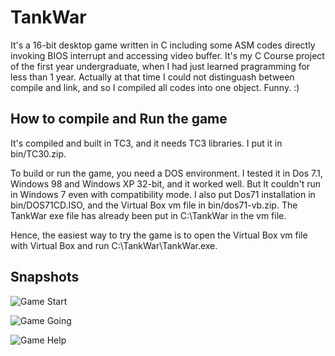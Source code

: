 # TankWar

It's a 16-bit desktop game written in C including some ASM codes directly invoking BIOS interrupt and accessing video buffer. It's my C Course project of the first year undergraduate, when I had just learned pragramming for less than 1 year. Actually at that time I could not distinguash between compile and link, and so I compiled all codes into one object. Funny. :)

## How to compile and Run the game

It's compiled and built in TC3, and it needs TC3 libraries. I put it in bin/TC30.zip. 

To build or run the game, you need a DOS environment. I tested it in Dos 7.1, Windows 98 and Windows XP 32-bit, and it worked well. But It couldn't run in Windows 7 even with compatibility mode. I also put Dos71 installation in bin/DOS71CD.ISO, and the Virtual Box vm file in bin/dos71-vb.zip. The TankWar exe file has already been put in C:\TankWar in the vm file.

Hence, the easiest way to try the game is to open the Virtual Box vm file with Virtual Box and run C:\TankWar\TankWar.exe.

## Snapshots

![Game Start][img_start]
  
![Game Going][img_game]
  
![Game Help][img_help]

[img_start]: https://raw.github.com/landys/TankWar/master/docs/snapshots/start.png "Game Start"
[img_game]: https://raw.github.com/landys/TankWar/master/docs/snapshots/game.png "Game Going"
[img_help]: https://raw.github.com/landys/TankWar/master/docs/snapshots/help.png "Game Help"
